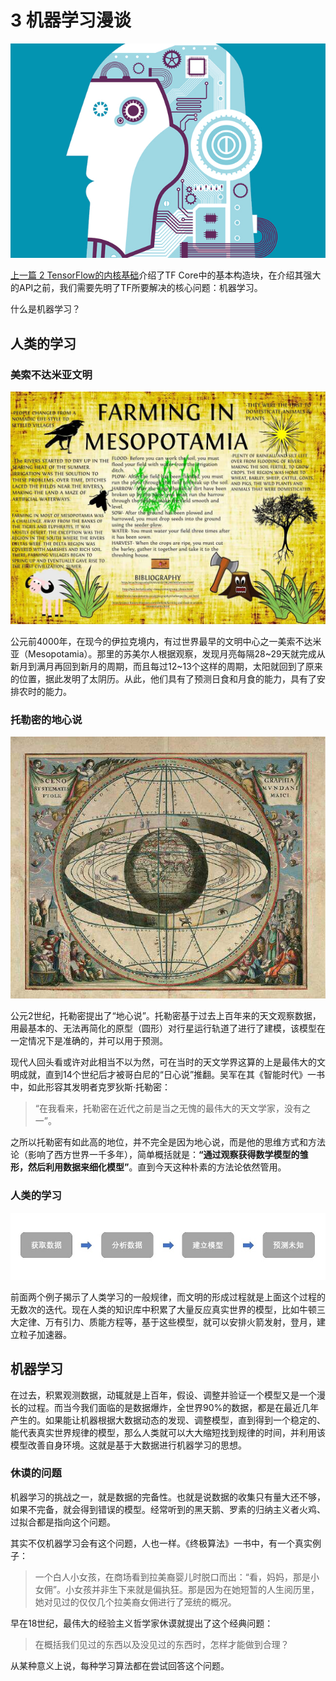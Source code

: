 # 3 机器学习漫谈

![机器学习](img/2017-3-ML.jpg)

[上一篇 2 TensorFlow的内核基础](./ML-2017-2-TensorFlow核心编程.md)介绍了TF Core中的基本构造块，在介绍其强大的API之前，我们需要先明了TF所要解决的核心问题：机器学习。

什么是机器学习？

## 人类的学习

### 美索不达米亚文明

![美索不达米亚文明](img/2017-3-farming-in-mesopotamia-source.jpg)

公元前4000年，在现今的伊拉克境内，有过世界最早的文明中心之一美索不达米亚（Mesopotamia）。那里的苏美尔人根据观察，发现月亮每隔28~29天就完成从新月到满月再回到新月的周期，而且每过12~13个这样的周期，太阳就回到了原来的位置，据此发明了太阴历。从此，他们具有了预测日食和月食的能力，具有了安排农时的能力。

### 托勒密的地心说

![地心说](img/2017-3-earth.jpg)

公元2世纪，托勒密提出了“地心说”。托勒密基于过去上百年来的天文观察数据，用最基本的、无法再简化的原型（圆形）对行星运行轨道了进行了建模，该模型在一定情况下是准确的，并可以用于预测。

现代人回头看或许对此相当不以为然，可在当时的天文学界这算的上是最伟大的文明成就，直到14个世纪后才被哥白尼的“日心说”推翻。吴军在其《智能时代》一书中，如此形容其发明者克罗狄斯·托勒密：

> “在我看来，托勒密在近代之前是当之无愧的最伟大的天文学家，没有之一”。

之所以托勒密有如此高的地位，并不完全是因为地心说，而是他的思维方式和方法论（影响了西方世界一千多年），简单概括就是：**“通过观察获得数学模型的雏形，然后利用数据来细化模型”**。直到今天这种朴素的方法论依然管用。

### 人类的学习

![人类的学习](img/2017-3-method.jpg)

前面两个例子揭示了人类学习的一般规律，而文明的形成过程就是上面这个过程的无数次的迭代。现在人类的知识库中积累了大量反应真实世界的模型，比如牛顿三大定律、万有引力、质能方程等，基于这些模型，就可以安排火箭发射，登月，建立粒子加速器。

## 机器学习

在过去，积累观测数据，动辄就是上百年，假设、调整并验证一个模型又是一个漫长的过程。而当今我们面临的是数据爆炸，全世界90%的数据，都是在最近几年产生的。如果能让机器根据大数据动态的发现、调整模型，直到得到一个稳定的、能代表真实世界规律的模型，那么人类就可以大大缩短找到规律的时间，并利用该模型改善自身环境。这就是基于大数据进行机器学习的思想。

### 休谟的问题

机器学习的挑战之一，就是数据的完备性。也就是说数据的收集只有量大还不够，如果不完备，就会得到错误的模型。经常听到的黑天鹅、罗素的归纳主义者火鸡、过拟合都是指向这个问题。

其实不仅机器学习会有这个问题，人也一样。《终极算法》一书中，有一个真实例子：

> 一个白人小女孩，在商场看到拉美裔婴儿时脱口而出：“看，妈妈，那是小女佣”。小女孩并非生下来就是偏执狂。那是因为在她短暂的人生阅历里，她对见过的仅仅几个拉美裔女佣进行了笼统的概况。

早在18世纪，最伟大的经验主义哲学家休谟就提出了这个经典问题：

> 在概括我们见过的东西以及没见过的东西时，怎样才能做到合理？

从某种意义上说，每种学习算法都在尝试回答这个问题。
